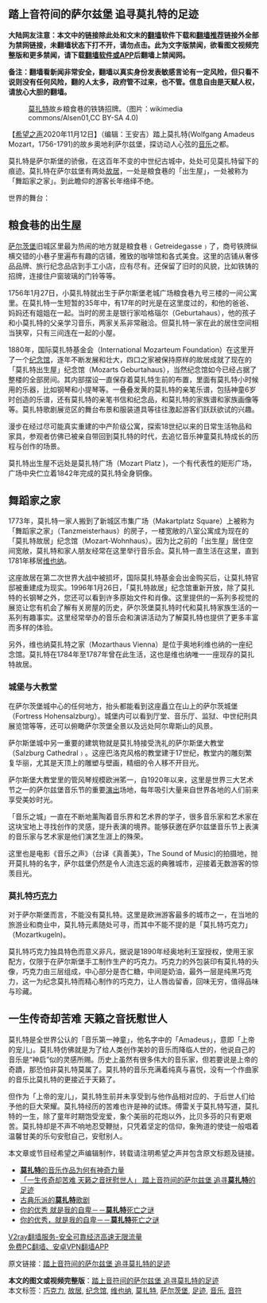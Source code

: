  <h2>踏上音符间的萨尔兹堡 追寻莫扎特的足迹</h2> <p class="notice"><b>大陆网友注意：本文中的链接除此处和文末的<a href="https://github.com/bannedbook/fanqiang" >翻墙</a>软件下载和<a href="https://github.com/killgcd/justmysocks/blob/master/README.md">翻墙推荐</a>链接外全部为禁网链接，未翻墙状态下打不开，请勿点击。此为文字版禁闻，欲看图文视频完整版和更多禁闻，请下载<a href="https://github.com/bannedbook/fanqiang">翻墙软件或APP</a>后翻墙上禁闻网。</p><p>备注：翻墙看新闻非常安全，翻墙以真实身份发表敏感言论有一定风险，但只看不说则没有任何风险，翻的人太多，政府管不过来，也不管。信息自由是天赋人权，请放心大胆的翻墙。</b></p>  <div class="entry"> <figure><figcaption><a href="https://www.bannedbook.org/bnews/tag/%e8%8e%ab%e6%89%8e%e7%89%b9/" class="st_tag internal_tag" rel="tag" title="标签 莫扎特 下的日志">莫扎特</a>故乡粮食巷的铁铸招牌。（图片：wikimedia commons/Alsen01,CC BY-SA 4.0)</figcaption></figure> <p>【<span class='wp_keywordlink_affiliate'><a href="https://www.soundofhope.org" title="希望之声" target="_blank">希望之声</a></span>2020年11月12日】（编辑：王安吉）踏上莫扎特(Wolfgang Amadeus Mozart，1756-1791)的故乡奥地利萨尔兹堡，探访动人心弦的<a href="https://www.bannedbook.org/bnews/tag/%e9%9f%b3%e4%b9%90/" class="st_tag internal_tag" rel="tag" title="标签 音乐 下的日志">音乐</a>之都。</p> <p>莫扎特是萨尔斯堡的骄傲，在这百年不变的中世纪古城中，处处可见莫扎特留下的痕迹。莫扎特在萨尔兹堡有两处<a href="https://www.bannedbook.org/bnews/tag/%E6%95%85%E5%B1%85/" class="st_tag internal_tag" rel="tag" title="标签 故居 下的日志">故居</a>，一处是粮食巷的「出生屋」，一处被称为「舞蹈家之家」。到此瞻仰的游客长年络绎不绝。</p> <p>世界的舞台：</p> <p></p> <h2>粮食巷的出生屋</h2> <p><a href="https://www.bannedbook.org/bnews/tag/%E8%90%A8%E5%B0%94%E8%8C%A8%E5%A0%A1/" class="st_tag internal_tag" rel="tag" title="标签 萨尔茨堡 下的日志">萨尔茨堡</a>旧城区里最为热闹的地方就是粮食巷﹙Getreidegasse﹚了，商号铁牌纵横交错的小巷子里遍布有趣的店铺，雅致的咖啡馆和各式美食。这里的店铺从奢侈品品牌、旅行纪念品店到手工小店，应有尽有。还保留了旧时的风貌，比如铁铸的招牌，连接住户窗玻璃的门铃等等。</p> <p></p> <p>1756年1月27日，小莫扎特就出生于萨尔斯堡老城广场粮食巷九号三楼的一间公寓里。在莫扎特一生短暂的35年中，有17年的时光是在这里度过的，和他的爸爸、妈妈还有姐姐在一起。当时的房主是银行家哈格瑙尔（Geburtahaus），他的孩子和小莫扎特的父亲学习音乐，两家关系非常融洽。但莫扎特一家在此的居住空间相当狭窄，只有三间连在一起的小屋。</p>  <p>1880年，国际莫扎特基金会（International Mozarteum Foundation）在这里开了一个<a href="https://www.bannedbook.org/bnews/tag/%E7%BA%AA%E5%BF%B5%E9%A6%86/" class="st_tag internal_tag" rel="tag" title="标签 纪念馆 下的日志">纪念馆</a>，逐年不断发展和壮大，四口之家被保持原样的故居成就了现在的「莫扎特出生屋」纪念馆（Mozarts Geburtahaus），当然纪念馆如今已经占据了整楼的全部房间。其内部摆设一直保存着莫扎特生前的布置，里面有莫扎特小时候用的乐器，比如钢琴和小提琴等。一叠叠发黄的莫扎特的亲笔乐谱，包括神童6岁时创造的乐谱，还有莫扎特的亲笔书信和纪念品，和莫扎特的家族谱和家族画像等等。莫扎特歌剧展览区的舞台布景和服装道具等往往激起游客们跃跃欲试的兴趣。</p> <p></p> <p>漫步在经过尽可能真实重建的中产阶级公寓，探索18世纪以来的日常生活物品和家具，参观者仿佛已被亲自带回到莫扎特的时代，去追忆音乐神童莫扎特成长的历程与创作的场景。</p> <p>莫扎特出生屋不远处是莫扎特广场（Mozart Platz )，一个有代表性的矩形广场，广场中央伫立着1842年完成的莫扎特全身铜像。</p> <p></p> <h2>舞蹈家之家</h2> <p>1773年，莫扎特一家人搬到了新城区市集广场（Makartplatz Square）上被称为「舞蹈家之家」（Tanzmeisterhaus）的房子，一楼宽敞的八室公寓成为现在的「莫扎特故居」纪念馆（Mozart-Wohnhaus）。因为比之前的「出生屋」居住空间宽敞，莫扎特和家人朋友经常在这里举行音乐会。莫扎特一直生活在这里，直到1781年移居<a href="https://www.bannedbook.org/bnews/tag/%E7%BB%B4%E4%B9%9F%E7%BA%B3/" class="st_tag internal_tag" rel="tag" title="标签 维也纳 下的日志">维也纳</a>。</p> <p></p>  <p>这座故居在第二次世界大战中被损坏，国际莫扎特基金会出金购买后，让莫扎特官邸被重建成为现实。1996年1月26日，「莫扎特故居」纪念馆重新开放，除了莫扎特的长钢琴之外，您还可以看到许多原始文件和肖像。这里提供的一系列多视觉的展览让您有机会了解有关房屋的历史，萨尔茨堡莫扎特时代和莫扎特家族生活的一系列有趣事实。这里经常举办的音乐会和演讲活动为了解莫扎特也提供了更多丰富而多样的体验。</p> <p>另外，维也纳莫扎特之家（Mozarthaus Vienna）是位于奥地利维也纳的一座纪念馆。莫扎特在1784年至1787年曾在此生活，这也是维也纳唯一一座现存的莫扎特故居。</p> <h3>城堡与大教堂</h3> <p>在萨尔茨堡城中心的任何地方，抬头都能看到这座矗立在山上的萨尔茨城堡 （Fortress Hohensalzburg）。城堡内可以看到厅堂、音乐厅、监狱、中世纪刑具展览馆等等，还可以俯瞰萨尔茨堡全景以及远处阿尔卑斯山的风景。</p> <p></p> <p>萨尔斯堡城中另一重要的建筑物就是莫扎特接受洗礼的萨尔斯堡大教堂（Salzburg Cathedral﹚。这座巴洛克风格的教堂建于17世纪，教堂内的雕刻繁复华丽，尤其是天顶上的雕塑与壁画，精细的令人移不开目光。</p> <p>萨尔斯堡大教堂里的管风琴规模欧洲笫一，自1920年以来，这里是世界三大艺术节之一的萨尔兹堡音乐节的重要<span class='wp_keywordlink_affiliate'><a href="https://zh-cn.shenyunperformingarts.org/" title="演出" target="_blank">演出</a></span>场地，每年吸引大量来自世界各地的人们前来享受美妙时光。</p> <p>「音乐之城」一直在不断地薰陶着音乐界和艺术界的学子，很多音乐家和艺术家在这块宝地上寻找创作的灵感，提升表演的境界。能够获邀在萨尔兹堡音乐节上表演的音乐家与艺术家是他们演艺生涯上的殊荣。</p>  <p>这里也是电影《音乐之声》（台译《真善美》，The Sound of Music)的拍摄地，抛开莫扎特的名字，萨尔兹堡仍然是令人流连忘返的典雅城市，迎接着无数游客的惊羡目光。</p> <h3>莫扎特<a href="https://www.bannedbook.org/bnews/tag/%E5%B7%A7%E5%85%8B%E5%8A%9B/" class="st_tag internal_tag" rel="tag" title="标签 巧克力 下的日志">巧克力</a></h3> <p>对于萨尔斯堡而言，不能没有莫扎特。这里是欧洲游客最多的城市之一，在当地的旅游业和商业中，莫扎特元素随处可寻，而其中不能不提的是「莫扎特巧克力」（Mozartkugeln)。</p> <p></p> <p>莫扎特巧克力独具特色而意义非凡，据说是1890年经奥地利王室授权，使用王家配方，仅限于在萨尔斯堡手工制作生产的巧克力。巧克力的外包装印有莫扎特的头像，巧克力由三层组成，中心部分是杏仁糖，中间是奶油，最外一层是纯黑巧克力，这一为纪念莫扎特而精心制作的巧克力，让人唇齿留香，回味无穷，值得品味与珍藏。</p> <h2>一生传奇却苦难 天籁之音抚慰世人</h2> <p>莫扎特是全世界公认的「音乐第一神童」，他名字中的「Amadeus」，意即「上帝的宠儿」。莫扎特仿佛就是为了给人类创作美妙的音乐而降临人世的，他说自己的音乐是“神启”似的灵感所赐。历史上虽然有很多伟大的音乐家，但若要说是上帝的奇蹟，那恐怕非莫扎特莫属了。莫扎特的音乐充满着纯真与喜悦，没有一个作曲家的音乐比莫扎特的更接近于天籁了。</p> <p>但作为「上帝的宠儿」，莫扎特生前并未享受到与他作品相对应的、于后世人们给予他的巨大荣耀。莫扎特经历的苦难也许是神的试炼。傅雷关于莫扎特写道，莫扎特的一生，除了童年时期饱受宠爱，象个美丽的花炮以外，比贝多芬的只有更艰苦。莫扎特却是不声不响地忍受鞭挞，只凭着坚定的信仰，象殉道的使徒一般唱着温馨甘美的乐句安慰自己，安慰别人。</p> <p>本文章或节目经希望之声编辑制作，转载请注明希望之声并包含原文标题及链接。</p>  <ul class='op-related-articles' title='相关阅读'> <li><a href='https://www.bannedbook.org/bnews/ccpdope/20200503/1322435.html' target='_blank'><b>莫扎特</b>的音乐作品为何有神奇力量</a></li> <li><a href='https://www.bannedbook.org/bnews/comments/20191022/1210749.html' target='_blank'>「一生传奇却苦难 天籁之音抚慰世人」 踏上音符间的萨尔兹堡 追寻<b>莫扎特</b>的足迹</a></li> <li><a href='https://www.bannedbook.org/bnews/cnnews/20180419/930386.html' target='_blank'>古典乐派的<b>莫扎特</b>歌剧</a></li> <li><a href='https://www.bannedbook.org/bnews/lifebaike/20171207/866589.html' target='_blank'>你的优秀 就是我的自卑－－<b>莫扎特</b>死亡之谜</a></li> <li><a href='https://www.bannedbook.org/bnews/cnnews/20171206/866380.html' target='_blank'>你的优秀，就是我的自卑－－<b>莫扎特</b>死亡之谜</a></li> </ul> <p class="texttj"> <a href="https://www.bannedbook.org/forum23/topic22702.html" target="_blank">V2ray翻墙服务-安全可靠经济高速无限流量</a><br/> <a href="https://github.com/bannedbook/fanqiang/wiki/%E7%A6%81%E9%97%BB%E7%BD%91%E5%AE%89%E5%8D%93%E7%BF%BB%E5%A2%99%E6%96%B0%E9%97%BBAPP" target="_blank">免费PC翻墙、安卓VPN翻墙APP</a></p><p>原文链接：<a class="src_link"  href="https://www.soundofhope.org/post/441901" target="_blank">踏上音符间的萨尔兹堡 追寻莫扎特的足迹</a></p><a name='sharetosocial'></a>       <div><b>本文的图文或视频完整版</b>：<a href='https://www.bannedbook.org/bnews/comments/20201113/1430270.html'>踏上音符间的萨尔兹堡 追寻莫扎特的足迹</a></div>  </div><!--END ENTRY--> <div class="postfooter"> <div>本文标签：<a href="https://www.bannedbook.org/bnews/tag/%E5%B7%A7%E5%85%8B%E5%8A%9B/" rel="tag">巧克力</a>, <a href="https://www.bannedbook.org/bnews/tag/%E6%95%85%E5%B1%85/" rel="tag">故居</a>, <a href="https://www.bannedbook.org/bnews/tag/%E7%BA%AA%E5%BF%B5%E9%A6%86/" rel="tag">纪念馆</a>, <a href="https://www.bannedbook.org/bnews/tag/%E7%BB%B4%E4%B9%9F%E7%BA%B3/" rel="tag">维也纳</a>, <a href="https://www.bannedbook.org/bnews/tag/%e8%8e%ab%e6%89%8e%e7%89%b9/" rel="tag">莫扎特</a>, <a href="https://www.bannedbook.org/bnews/tag/%E8%90%A8%E5%B0%94%E8%8C%A8%E5%A0%A1/" rel="tag">萨尔茨堡</a>, <a href="https://www.bannedbook.org/bnews/tag/%E8%B6%B3%E8%BF%B9/" rel="tag">足迹</a>, <a href="https://www.bannedbook.org/bnews/tag/%e9%9f%b3%e4%b9%90/" rel="tag">音乐</a>, <a href="https://www.bannedbook.org/bnews/tag/%E9%9F%B3%E7%AC%A6/" rel="tag">音符</a></div>  </div><!--END POSTFOOTER--> 